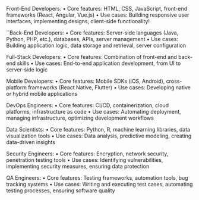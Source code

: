 Front-End Developers: • Core features: HTML, CSS, JavaScript, front-end frameworks (React, Angular, Vue.js) • Use cases: Building responsive user interfaces, implementing designs, client-side functionality!

``Back-End Developers: • Core features: Server-side languages (Java, Python, PHP, etc.), databases, APIs, server management • Use cases: Building application logic, data storage and retrieval, server configuration

Full-Stack Developers: • Core features: Combination of front-end and back-end skills • Use cases: End-to-end application development, from UI to server-side logic

Mobile Developers: • Core features: Mobile SDKs (iOS, Android), cross-platform frameworks (React Native, Flutter) • Use cases: Developing native or hybrid mobile applications

DevOps Engineers: • Core features: CI/CD, containerization, cloud platforms, infrastructure as code • Use cases: Automating deployment, managing infrastructure, optimizing development workflows

Data Scientists: • Core features: Python, R, machine learning libraries, data visualization tools • Use cases: Data analysis, predictive modeling, creating data-driven insights

Security Engineers: • Core features: Encryption, network security, penetration testing tools • Use cases: Identifying vulnerabilities, implementing security measures, ensuring data protection

QA Engineers: • Core features: Testing frameworks, automation tools, bug tracking systems • Use cases: Writing and executing test cases, automating testing processes, ensuring software quality
